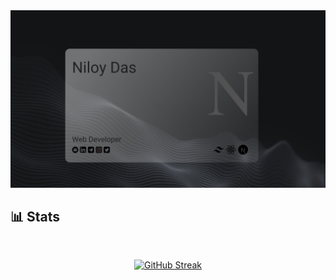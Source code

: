 <a href="https://www.linkedin.com/in/niloy-das1/">
<img src="./images/coverPhoto.jpg" />
</a>

## :bar_chart: Stats

<br />
<p align="center">
<a width="90%" href="https://git.io/streak-stats"><img src="https://github-readme-streak-stats.herokuapp.com?user=frustrated018&theme=tokyonight-duo&border_radius=10&card_width=500" alt="GitHub Streak" /></a>
</p>
